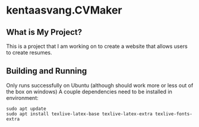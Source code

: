 # kentaasvang.CVMaker

## What is My Project?
This is a project that I am working on to create a website that allows users to create resumes.

## Building and Running
Only runs successfully on Ubuntu (although should work more or less out of the box on windows)
A couple dependencies need to be installed in environment:

```shell
sudo apt update
sudo apt install texlive-latex-base texlive-latex-extra texlive-fonts-extra
```